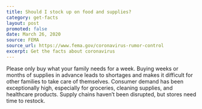 ```yaml
---
title: Should I stock up on food and supplies?
category: get-facts
layout: post
promoted: false
date: March 26, 2020
source: FEMA
source_url: https://www.fema.gov/coronavirus-rumor-control
excerpt: Get the facts about coronavirus
---
```


Please only buy what your family needs for a week. Buying weeks or months of supplies in advance leads to shortages and makes it difficult for other families to take care of themselves. 
Consumer demand has been exceptionally high, especially for groceries, cleaning supplies, and healthcare products. Supply chains haven’t been disrupted, but stores need time to restock.
